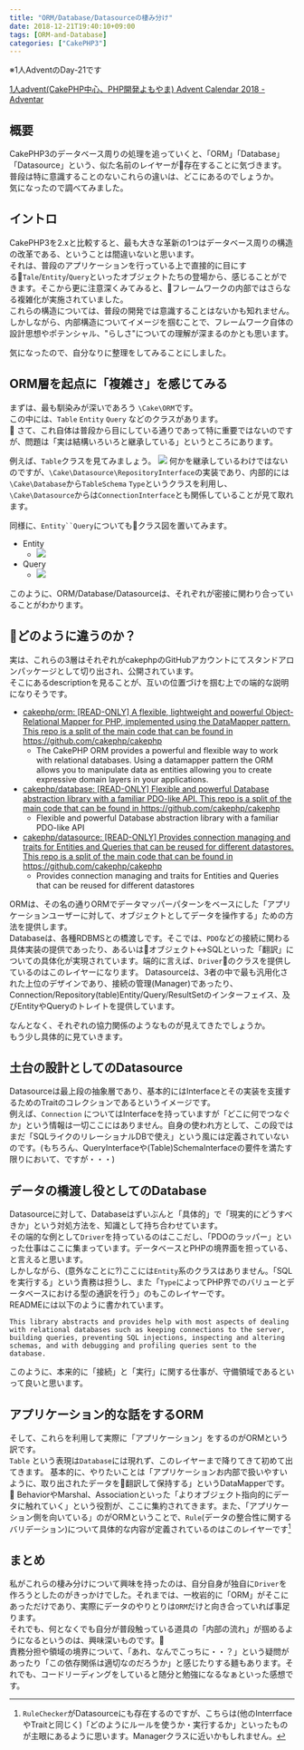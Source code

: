 ```yaml
---
title: "ORM/Database/Datasourceの棲み分け"
date: 2018-12-21T19:40:10+09:00
tags: [ORM-and-Database]
categories: ["CakePHP3"]
---
```

※1人AdventのDay-21です

[1人advent\(CakePHP中心、PHP開発よもやま\) Advent Calendar 2018 \- Adventar](https://adventar.org/calendars/3627)

## 概要
CakePHP3のデータベース周りの処理を追っていくと、「ORM」「Database」「Datasource」という、似た名前のレイヤーが存在することに気づきます。  
普段は特に意識することのないこれらの違いは、どこにあるのでしょうか。  
気になったので調べてみました。

<!--more-->

## イントロ
CakePHP3を2.xと比較すると、最も大きな革新の1つはデータベース周りの構造の改革である、ということは間違いないと思います。   
それは、普段のアプリケーションを行っている上で直接的に目にする`Tale`/`Entity`/`Query`といったオブジェクトたちの登場から、感じることができます。そこから更に注意深くみてみると、フレームワークの内部ではさらなる複雑化が実施されていました。   
これらの構造については、普段の開発では意識することはないかも知れません。しかしながら、内部構造についてイメージを掴むことで、フレームワーク自体の設計思想やポテンシャル、"らしさ"についての理解が深まるのかとも思います。  

気になったので、自分なりに整理をしてみることにしました。

## ORM層を起点に「複雑さ」を感じてみる
まずは、最も馴染みが深いであろう `\Cake\ORM`です。  
この中には、`Table` `Entity` `Query` などのクラスがあります。  

さて、これ自体は普段から目にしている通りであって特に重要ではないのですが、問題は「実は結構いろいろと継承している」というところにあります。

例えば、`Table`クラスを見てみましょう。
![](/images/posts/2018-12-24-06-26-18.png)
何かを継承しているわけではないのですが、`\Cake\Datasource\RepositoryInterface`の実装であり、内部的には`\Cake\Database`から`TableSchema` `Type`というクラスを利用し、`\Cake\Datasource`からは`ConnectionInterface`とも関係していることが見て取れます。

同様に、`Entity``Query`についてもクラス図を置いてみます。

* Entity
    * ![](/images/posts/2018-12-24-06-24-45.png)
* Query
    * ![](/images/posts/2018-12-24-06-27-45.png)

このように、ORM/Database/Datasourceは、それぞれが密接に関わり合っていることがわかります。

## どのように違うのか？
実は、これらの3層はそれぞれがcakephpのGitHubアカウントにてスタンドアロンパッケージとして切り出され、公開されています。  
そこにあるdescriptionを見ることが、互いの位置づけを掴む上での端的な説明になりそうです。

* [cakephp/orm: \[READ\-ONLY\] A flexible, lightweight and powerful Object\-Relational Mapper for PHP, implemented using the DataMapper pattern\. This repo is a split of the main code that can be found in https://github\.com/cakephp/cakephp](https://github.com/cakephp/orm)
    * The CakePHP ORM provides a powerful and flexible way to work with relational databases. Using a datamapper pattern the ORM allows you to manipulate data as entities allowing you to create expressive domain layers in your applications.
* [cakephp/database: \[READ\-ONLY\] Flexible and powerful Database abstraction library with a familiar PDO\-like API\. This repo is a split of the main code that can be found in https://github\.com/cakephp/cakephp](https://github.com/cakephp/database)
    * Flexible and powerful Database abstraction library with a familiar PDO-like API
* [cakephp/datasource: \[READ\-ONLY\] Provides connection managing and traits for Entities and Queries that can be reused for different datastores\. This repo is a split of the main code that can be found in https://github\.com/cakephp/cakephp](https://github.com/cakephp/datasource)
    * Provides connection managing and traits for Entities and Queries that can be reused for different datastores

ORMは、その名の通りORMでデータマッパーパターンをベースにした「アプリケーションユーザーに対して、オブジェクトとしてデータを操作する」ための方法を提供します。  
Databaseは、各種RDBMSとの橋渡しです。そこでは、`PDO`などの接続に関わる具体実装の提供であったり、あるいはオブジェクト<->SQLといった「翻訳」についての具体化が実現されています。端的に言えば、`Driver`のクラスを提供しているのはこのレイヤーになります。
Datasourceは、3者の中で最も汎用化された上位のデザインであり、接続の管理(Manager)であったり、Connection/Repository(table)Entity/Query/ResultSetのインターフェイス、及びEntityやQueryのトレイトを提供しています。

なんとなく、それぞれの協力関係のようなものが見えてきたでしょうか。  
もう少し具体的に見ていきます。

## 土台の設計としてのDatasource
Datasourceは最上段の抽象層であり、基本的にはInterfaceとその実装を支援するためのTraitのコレクションであるというイメージです。  
例えば、`Connection` についてはInterfaceを持っていますが「どこに何でつなぐか」という情報は一切ここにはありません。自身の使われ方として、この段ではまだ「SQLライクのリレーショナルDBで使え」という風には定義されていないのです。(もちろん、QueryInterfaceや(Table)SchemaInterfaceの要件を満たす限りにおいて、ですが・・・)

## データの橋渡し役としてのDatabase
Datasourceに対して、Databaseはずいぶんと「具体的」で「現実的にどうすべきか」という対処方法を、知識として持ち合わせています。  
その端的な例として`Driver`を持っているのはここだし、「PDOのラッパー」といった仕事はここに集まっています。データベースとPHPの境界面を担っている、と言えると思います。  
しかしながら、(意外なことに?)ここには`Entity`系のクラスはありません。「SQLを実行する」という責務は担うし、また「`Type`によってPHP界でのバリューとデータベースにおける型の通訳を行う」のもこのレイヤーです。  
READMEには以下のように書かれています。

```
This library abstracts and provides help with most aspects of dealing with relational databases such as keeping connections to the server, building queries, preventing SQL injections, inspecting and altering schemas, and with debugging and profiling queries sent to the database.
```
このように、本来的に「接続」と「実行」に関する仕事が、守備領域であるといって良いと思います。

## アプリケーション的な話をするORM
そして、これらを利用して実際に「アプリケーション」をするのがORMという訳です。  
`Table` という表現は`Database`には現れず、このレイヤーまで降りてきて初めて出てきます。
基本的に、やりたいことは「アプリケーションお内部で扱いやすいように、取り出されたデータを翻訳して保持する」というDataMapperです。  
BehaviorやMarshal、Associationといった「よりオブジェクト指向的にデータに触れていく」という役割が、ここに集約されてきます。また、「アプリケーション側を向いている」のがORMということで、`Rule`(データの整合性に関するバリデーション)について具体的な内容が定義されているのはこのレイヤーです[^1]

[^1]: `RuleChecker`がDatasourceにも存在するのですが、こちらは(他のInterrfaceやTraitと同じく)「どのようにルールを使うか・実行するか」といったものが主眼にあるように思います。Managerクラスに近いかもしれません。


## まとめ
私がこれらの棲み分けについて興味を持ったのは、自分自身が独自に`Driver`を作ろうとしたのがきっかけでした。それまでは、一枚岩的に「ORM」がそこにあっただけであり、実際にデータのやりとりは`ORM`だけと向き合っていれば事足ります。  
それでも、何となくでも自分が普段触っている道具の「内部の流れ」が掴めるようになるというのは、興味深いものです。  
責務分担や領域の境界について、「あれ、なんでこっちに・・？」という疑問があったり「この依存関係は適切なのだろうか」と感じたりする麺もあります。それでも、コードリーディングをしていると随分と勉強になるなぁといった感想です。